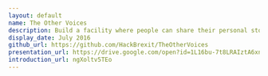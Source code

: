 ```yaml
---
layout: default
name: The Other Voices
description: Build a facility where people can share their personal stories to build a community to connect people and combat propaganda
display_date: July 2016
github_url: https://github.com/HackBrexit/TheOtherVoices 
presentation_url: https://drive.google.com/open?id=1L16bu-7t8LRAIztA6xnd-EdjnMH5HGoZ5bkuEwENUwE
introduction_url: ngXoltv5TEo
---
```

